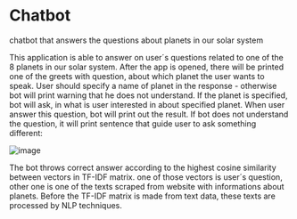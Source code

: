 # Chatbot
chatbot that answers the questions about planets in our solar system
 
This application is able to answer on user´s questions related to one of the 8 planets in our solar system. After the app is opened, there will be printed one of the greets with question, about which planet the user wants to speak. User should specify a name of planet in the response - otherwise bot will print warning that he does not understand. 
If the planet is specified, bot will ask, in what is user interested in about specified planet. When user answer this question, bot will print out the result. If bot does not understand the question, it will print sentence that guide user to ask something different:

![image](https://user-images.githubusercontent.com/76043407/170072219-831db61c-c652-40cf-b0ee-bdd3497a19af.png)

The bot throws correct answer according to the highest cosine similarity between vectors in TF-IDF matrix. one of those vectors is user´s question, other one is one of the texts scraped from website with informations about planets. Before the TF-IDF matrix is made from text data, these texts are processed by NLP techniques.
